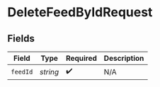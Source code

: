 # DeleteFeedByIdRequest


## Fields

| Field              | Type               | Required           | Description        |
| ------------------ | ------------------ | ------------------ | ------------------ |
| `feedId`           | *string*           | :heavy_check_mark: | N/A                |